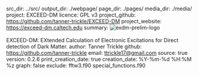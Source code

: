 src_dir: ../src/
output_dir: ./webpage/
page_dir: ./pages/
media_dir: ./media/
project: EXCEED-DM
licence: GPL v3
project_github: https://github.com/tanner-trickle/EXCEED-DM
project_website: https://exceed-dm.caltech.edu
summary: ![exdm-prelim-logo](|media|/exdm-prelim-logo.png) <br><br> EXCEED-DM: EXtended Calculation of Electronic Excitations for Direct detection of Dark Matter.
author: Tanner Trickle
github: https://github.com/tanner-trickle
email: ttrickle17@gmail.com
source: true
version: 0.2.6
print_creation_date: true
creation_date: %Y-%m-%d %H:%M %z
graph: false
exclude: fftw3.f90
         special_functions.f90

